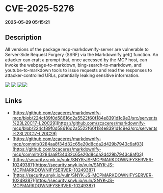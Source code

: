 # CVE-2025-5276

**2025-05-29 05:15:21**

## Description
All versions of the package mcp-markdownify-server are vulnerable to Server-Side Request Forgery (SSRF) via the Markdownify.get() function. An attacker can craft a prompt that, once accessed by the MCP host, can invoke the webpage-to-markdown, bing-search-to-markdown, and youtube-to-markdown tools to issue requests and read the responses to attacker-controlled URLs, potentially leaking sensitive information.

![](https://img.shields.io/static/v1?label=Score&message=8.2&color=red)
![](https://img.shields.io/static/v1?label=Severity&message=HIGH&color=red)
![](https://img.shields.io/static/v1?label=CWE&message=SSRF&color=green)![](https://img.shields.io/static/v1?label=CWE&message=SSRF&color=green)

## Links
- [https://github.com/zcaceres/markdownify-mcp/blob/224cf89f0d58616d2a5522f60f184e8391d1c9e3/src/server.ts%23L20C17-L20C29](https://github.com/zcaceres/markdownify-mcp/blob/224cf89f0d58616d2a5522f60f184e8391d1c9e3/src/server.ts%23L20C17-L20C29)
- [https://github.com/zcaceres/markdownify-mcp/commit/0284aa8f34d32c65e20d8cda2d429b7943c9af03](https://github.com/zcaceres/markdownify-mcp/commit/0284aa8f34d32c65e20d8cda2d429b7943c9af03)
- [https://security.snyk.io/vuln/SNYK-JS-MCPMARKDOWNIFYSERVER-10249387](https://security.snyk.io/vuln/SNYK-JS-MCPMARKDOWNIFYSERVER-10249387)
- [https://security.snyk.io/vuln/SNYK-JS-MCPMARKDOWNIFYSERVER-10249387](https://security.snyk.io/vuln/SNYK-JS-MCPMARKDOWNIFYSERVER-10249387)
